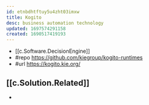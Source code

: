 ```yaml
---
id: etnbdhtftuy5u4zht03imxw
title: Kogito
desc: business automation technology
updated: 1697574291158
created: 1690517419193
---
```


- [[c.Software.DecisionEngine]]
- #repo https://github.com/kiegroup/kogito-runtimes
- #url https://kogito.kie.org/

## [[c.Solution.Related]]

- 